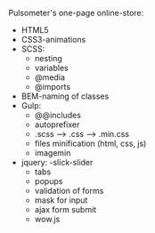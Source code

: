 Pulsometer's one-page online-store:

- HTML5
- CSS3-animations
- SCSS:
  - nesting
  - variables
  - @media
  - @imports
- BEM-naming of classes
- Gulp:
  - @@includes
  - autoprefixer
  - .scss --> .css --> .min.css
  - files minification (html, css, js)
  - imagemin
- jquery:
  -slick-slider
  - tabs
  - popups
  - validation of forms
  - mask for input
  - ajax form submit
  - wow.js
